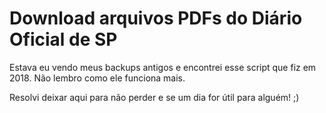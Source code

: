 # Download arquivos PDFs do Diário Oficial de SP

Estava eu vendo meus backups antigos e encontrei esse script que fiz em 2018. Não lembro como ele funciona mais.

Resolvi deixar aqui para não perder e se um dia for útil para alguém! ;)